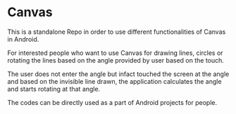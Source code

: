 # Canvas
This is a standalone Repo in order to use different functionalities of Canvas in Android. 


For interested people who want to use Canvas for drawing lines, circles or rotating the lines based on the angle provided by 
user based on the touch.

The user does not enter the angle but infact touched the screen at the angle and based on the invisible line drawn, the application
calculates the angle and starts rotating at that angle. 

The codes can be directly used as a part of Android projects for people. 

